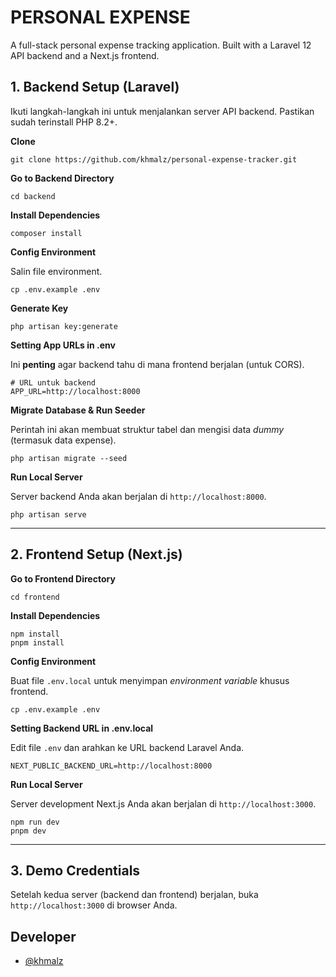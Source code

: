 # PERSONAL EXPENSE

A full-stack personal expense tracking application. Built with a Laravel 12 API backend and a Next.js frontend.

## 1\. Backend Setup (Laravel)

Ikuti langkah-langkah ini untuk menjalankan server API backend. Pastikan sudah terinstall PHP 8.2+.

**Clone**

```shell
git clone https://github.com/khmalz/personal-expense-tracker.git
```

**Go to Backend Directory**

```shell
cd backend
```

**Install Dependencies**

```shell
composer install
```

**Config Environment**

Salin file environment.

```shell
cp .env.example .env
```

**Generate Key**

```shell
php artisan key:generate
```

**Setting App URLs in .env**

Ini **penting** agar backend tahu di mana frontend berjalan (untuk CORS).

```
# URL untuk backend
APP_URL=http://localhost:8000
```

**Migrate Database & Run Seeder**

Perintah ini akan membuat struktur tabel dan mengisi data _dummy_ (termasuk data expense).

```shell
php artisan migrate --seed
```

**Run Local Server**

Server backend Anda akan berjalan di `http://localhost:8000`.

```shell
php artisan serve
```

---

## 2\. Frontend Setup (Next.js)

**Go to Frontend Directory**

```shell
cd frontend
```

**Install Dependencies**

```shell
npm install
pnpm install
```

**Config Environment**

Buat file `.env.local` untuk menyimpan _environment variable_ khusus frontend.

```shell
cp .env.example .env
```

**Setting Backend URL in .env.local**

Edit file `.env` dan arahkan ke URL backend Laravel Anda.

```
NEXT_PUBLIC_BACKEND_URL=http://localhost:8000
```

**Run Local Server**

Server development Next.js Anda akan berjalan di `http://localhost:3000`.

```shell
npm run dev
pnpm dev
```

---

## 3\. Demo Credentials

Setelah kedua server (backend dan frontend) berjalan, buka `http://localhost:3000` di browser Anda.

## Developer

-  [@khmalz](https://github.com/khmalz)
